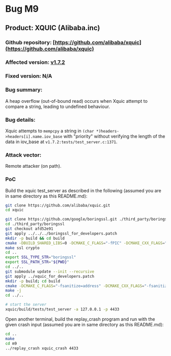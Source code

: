 # Bug M9

## Product: XQUIC (Alibaba.inc)
### Github repository: [https://github.com/alibaba/xquic](https://github.com/alibaba/xquic)
### Affected version: [v1.7.2](https://github.com/alibaba/xquic/releases/tag/v1.7.2)
### Fixed version: N/A

### Bug summary:
A heap overflow (out-of-bound read) occurs when Xquic attempt to compare a string, leading to undefined behaviour.

### Bug details: 
Xquic attempts to ```mempcpy``` a string in ```(char *)headers->headers[i].name.iov_base``` with "priority" without verifying the length of the data in iov_base  at ```v1.7.2:tests/test_server.c:1371```.

### Attack vector:
Remote attacker (on path).

### PoC
Build the xquic test_server as described in the following (assumed you are in same directory as this README.md):
```bash
git clone https://github.com/alibaba/xquic.git
cd xquic

git clone https://github.com/google/boringssl.git ./third_party/boringssl
cd ./third_party/boringssl
git checkout afd52e91
git apply ../../../boringssl_for_developers.patch
mkdir -p build && cd build
cmake -DBUILD_SHARED_LIBS=0 -DCMAKE_C_FLAGS="-fPIC" -DCMAKE_CXX_FLAGS="-fPIC" ..
make ssl crypto
cd ..
export SSL_TYPE_STR="boringssl"
export SSL_PATH_STR="${PWD}"
cd ../..
git submodule update --init --recursive
git apply ../xquic_for_developers.patch
mkdir -p build; cd build
cmake -DCMAKE_C_FLAGS="-fsanitize=address" -DCMAKE_CXX_FLAGS="-fsanitize=address" -DCMAKE_EXE_LINKER_FLAGS="-fsanitize=address" -DGCOV=on -DCMAKE_BUILD_TYPE=Debug -DXQC_ENABLE_TESTING=1 -DXQC_SUPPORT_SENDMMSG_BUILD=1 -DXQC_ENABLE_EVENT_LOG=1 -DXQC_ENABLE_BBR2=1 -DXQC_ENABLE_RENO=1 -DSSL_TYPE=${SSL_TYPE_STR} -DSSL_PATH=${SSL_PATH_STR} ..
make -j
cd ../..

# start the server
xquic/build/tests/test_server -a 127.0.0.1 -p 4433
```
Open another terminal, build the replay_crash program and run with the given crash input (assumed you are in same directory as this README.md):
```bash
cd ..
make
cd m9
../replay_crash xquic_crash 4433
```